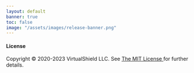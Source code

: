 ```yaml
---
layout: default
banner: true
toc: false
image: "/assets/images/release-banner.png"
---
```


#### License

Copyright © 2020-2023 VirtualShield LLC. See
<a href="https://github.com/virtualshield/rails-graphql/blob/master/MIT-LICENSE" target="_blank" rel="external nofollow">
  The MIT License
</a>
for further details.
